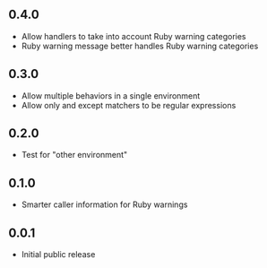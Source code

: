 ## 0.4.0

* Allow handlers to take into account Ruby warning categories
* Ruby warning message better handles Ruby warning categories

## 0.3.0

* Allow multiple behaviors in a single environment
* Allow only and except matchers to be regular expressions

## 0.2.0

* Test for "other environment"

## 0.1.0

* Smarter caller information for Ruby warnings

## 0.0.1

* Initial public release
